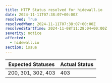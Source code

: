 ```yaml
---
title: HTTP Status resolved for hidewall.io
date: 2024-11-11T07:38:07+00:00Z
resolved: True
resolvedWhen: 2024-11-11T07:38:07+00:00Z
resolvedStartTime: 2024-11-08T11:28:04+00:00Z
severity: notice
affected:
  - hidewall.io
section: issue
---
```


| Expected Statuses | Actual Status  |
|-------------------|----------------|
| 200, 301, 302, 403 | 403 |
